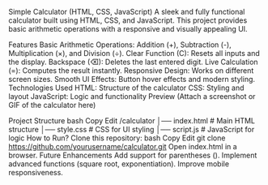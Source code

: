 Simple Calculator (HTML, CSS, JavaScript)
A sleek and fully functional calculator built using HTML, CSS, and JavaScript. This project provides basic arithmetic operations with a responsive and visually appealing UI.

Features
Basic Arithmetic Operations: Addition (+), Subtraction (-), Multiplication (×), and Division (÷).
Clear Function (C): Resets all inputs and the display.
Backspace (⌫): Deletes the last entered digit.
Live Calculation (=): Computes the result instantly.
Responsive Design: Works on different screen sizes.
Smooth UI Effects: Button hover effects and modern styling.
Technologies Used
HTML: Structure of the calculator
CSS: Styling and layout
JavaScript: Logic and functionality
Preview
(Attach a screenshot or GIF of the calculator here)

Project Structure
bash
Copy
Edit
/calculator
│── index.html   # Main HTML structure
│── style.css    # CSS for UI styling
│── script.js    # JavaScript for logic
How to Run?
Clone this repository:
bash
Copy
Edit
git clone https://github.com/yourusername/calculator.git
Open index.html in a browser.
Future Enhancements
Add support for parentheses ().
Implement advanced functions (square root, exponentiation).
Improve mobile responsiveness.
